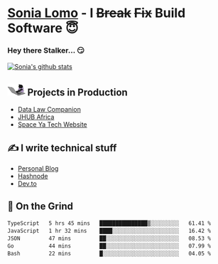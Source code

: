 # [Sonia Lomo](https://sonylomo.github.io/) - I ~~Break~~ ~~Fix~~ Build Software 😇
### Hey there Stalker... 😏 

<a href="https://github.com/sonylomo/github-readme-stats">
  <img align="center" src="https://media.giphy.com/media/lU05nFSW6Y2A/giphy.gif" alt="Sonia's github stats" />
</a>

## <img src="assets/devcat.gif" width="40"> Projects in Production
- [Data Law Companion](https://datalawcompanion.org/)
- [JHUB Africa](https://jhubafrica.com/)
- [Space Ya Tech Website](https://www.spaceyatech.com/)

## ✍️ I write technical stuff
- [Personal Blog](https://sonylomo-github-io.vercel.app/blog)
- [Hashnode](https://sonylomo.hashnode.dev/)
- [Dev.to](https://dev.to/sonylomo)

## 🤡 On the Grind
<!--START_SECTION:waka-->

```txt
TypeScript   5 hrs 45 mins   ███████████████▒░░░░░░░░░   61.41 %
JavaScript   1 hr 32 mins    ████░░░░░░░░░░░░░░░░░░░░░   16.42 %
JSON         47 mins         ██░░░░░░░░░░░░░░░░░░░░░░░   08.53 %
Go           44 mins         ██░░░░░░░░░░░░░░░░░░░░░░░   07.99 %
Bash         22 mins         █░░░░░░░░░░░░░░░░░░░░░░░░   04.05 %
```

<!--END_SECTION:waka-->

